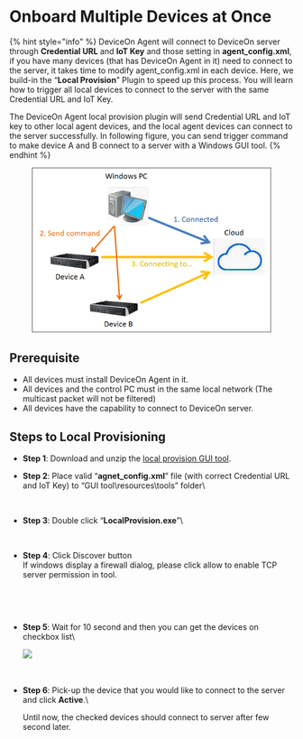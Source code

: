# Onboard Multiple Devices at Once

{% hint style="info" %}
DeviceOn Agent will connect to DeviceOn server through **Credential URL** and **IoT Key** and those setting in **agent\_config.xml**, if you have many devices (that has DeviceOn Agent in it) need to connect to the server, it takes time to modify agent\_config.xml in each device. Here, we build-in the “**Local Provision**” Plugin to speed up this process. You will learn how to trigger all local devices to connect to the server with the same Credential URL and IoT Key.



The DeviceOn Agent local provision plugin will send Credential URL and IoT key to other local agent devices, and the local agent devices can connect to the server successfully. In following figure, you can send trigger command to make device A and B connect to a server with a Windows GUI tool.
{% endhint %}

<figure><img src="../.gitbook/assets/image (19).png" alt=""><figcaption></figcaption></figure>

## Prerequisite <a href="#prerequisite" id="prerequisite"></a>

* All devices must install DeviceOn Agent in it.
* All devices and the control PC must in the same local network (The multicast packet will not be filtered)
* All devices have the capability to connect to DeviceOn server.

## Steps to Local Provisioning <a href="#steps-to-local-provisioning" id="steps-to-local-provisioning"></a>

* **Step 1**: Download and unzip the [local provision GUI tool](https://eiot.file.core.windows.net/deviceon-dev/LocalProvision-win32-x64.zip?st=2020-04-01T01%3A25%3A36Z\&se=2030-04-02T01%3A25%3A00Z\&sp=rl\&sv=2018-03-28\&sr=f\&sig=J5gFP17SMdVXrSf%2BUfF7WN8WV8XVa3zCW0C0EnzweaY%3D).
*   **Step 2**: Place valid “**agnet\_config.xml**” file (with correct Credential URL and IoT Key) to “GUI tool\resources\tools” folder\


    <figure><img src="https://i.imgur.com/IKCmbD7.png" alt=""><figcaption></figcaption></figure>
*   **Step 3**: Double click “**LocalProvision.exe**”\


    <figure><img src="https://i.imgur.com/2nSYEid.png" alt=""><figcaption></figcaption></figure>
*   **Step 4**: Click Discover button\
    If windows display a firewall dialog, please click allow to enable TCP server permission in tool.

    <figure><img src="https://i.imgur.com/KZ0IDXe.png" alt=""><figcaption></figcaption></figure>

    <figure><img src="https://i.imgur.com/N3twPix.png" alt=""><figcaption></figcaption></figure>
*   **Step 5**: Wait for 10 second and then you can get the devices on checkbox list\


    ![](https://i.imgur.com/jaZ2n5r.png)

    <figure><img src="https://i.imgur.com/rCfOtEl.png" alt=""><figcaption></figcaption></figure>
*   **Step 6**: Pick-up the device that you would like to connect to the server and click **Active**.\


    Until now, the checked devices should connect to server after few second later.

    <figure><img src="https://i.imgur.com/KCVY47R.png" alt=""><figcaption></figcaption></figure>
